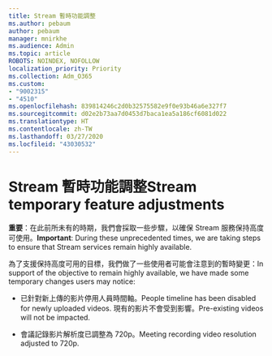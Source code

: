 ```yaml
---
title: Stream 暫時功能調整
ms.author: pebaum
author: pebaum
manager: mnirkhe
ms.audience: Admin
ms.topic: article
ROBOTS: NOINDEX, NOFOLLOW
localization_priority: Priority
ms.collection: Adm_O365
ms.custom:
- "9002315"
- "4510"
ms.openlocfilehash: 839814246c2d0b32575582e9f0e93b46a6e327f7
ms.sourcegitcommit: d02e2b73aa7d0453d7baca1ea5a186cf6081d022
ms.translationtype: HT
ms.contentlocale: zh-TW
ms.lasthandoff: 03/27/2020
ms.locfileid: "43030532"
---
```

# <a name="stream-temporary-feature-adjustments"></a><span data-ttu-id="1830a-102">Stream 暫時功能調整</span><span class="sxs-lookup"><span data-stu-id="1830a-102">Stream temporary feature adjustments</span></span>

<span data-ttu-id="1830a-103">**重要**：在此前所未有的時期，我們會採取一些步驟，以確保 Stream 服務保持高度可使用。</span><span class="sxs-lookup"><span data-stu-id="1830a-103">**Important**: During these unprecedented times, we are taking steps to ensure that Stream services remain highly available.</span></span>

<span data-ttu-id="1830a-104">為了支援保持高度可用的目標，我們做了一些使用者可能會注意到的暫時變更：</span><span class="sxs-lookup"><span data-stu-id="1830a-104">In support of the objective to remain highly available, we have made some temporary changes users may notice:</span></span> 

- <span data-ttu-id="1830a-105">已針對新上傳的影片停用人員時間軸。</span><span class="sxs-lookup"><span data-stu-id="1830a-105">People timeline has been disabled for newly uploaded videos.</span></span> <span data-ttu-id="1830a-106">現有的影片不會受到影響。</span><span class="sxs-lookup"><span data-stu-id="1830a-106">Pre-existing videos will not be impacted.</span></span>

- <span data-ttu-id="1830a-107">會議記錄影片解析度已調整為 720p。</span><span class="sxs-lookup"><span data-stu-id="1830a-107">Meeting recording video resolution adjusted to 720p.</span></span>
